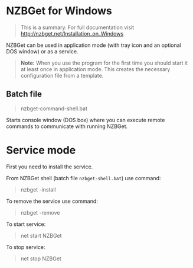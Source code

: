 NZBGet for Windows
==================

> This is a summary. For full documentation visit
http://nzbget.net/Installation_on_Windows


NZBGet can be used in application mode (with tray icon and an optional
DOS window) or as a service.

> **Note:** When you use the program for the first time you should
> start it at least once in application mode. This creates the
> necessary configuration file from a template.

Batch file
----------

> nzbget-command-shell.bat

Starts console window (DOS box) where you can execute remote commands to communicate with running NZBGet.

Service mode
=====================

First you need to install the service.

From NZBGet shell (batch file `nzbget-shell.bat`) use command:
> nzbget -install

To remove the service use command:
> nzbget -remove

To start service:
> net start NZBGet

To stop service:
> net stop NZBGet
